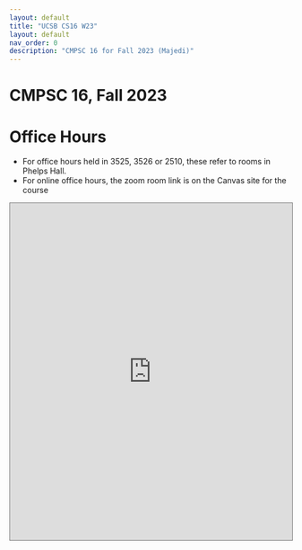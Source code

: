 ```yaml
---
layout: default
title: "UCSB CS16 W23"
layout: default
nav_order: 0
description: "CMPSC 16 for Fall 2023 (Majedi)"
---
```


<style>
  iframe { width: 100%; height: 600px; }
</style>


# CMPSC 16, Fall 2023

# Office Hours

* For office hours held in 3525, 3526 or 2510, these refer to rooms in Phelps Hall.
* For online office hours, the zoom room link is on the Canvas site for the course

<iframe src="https://calendar.google.com/calendar/embed?height=600&wkst=1&bgcolor=%23ffffff&ctz=America%2FLos_Angeles&mode=WEEK&src=Y180MmFlNDVlNzg3NjE3M2MzYzUzYjc0YjY5OWM2YjE0MWVmMzMxNzBmM2M4YmE3ZjE0MzZhNmI5N2JiOWY1ZGE1QGdyb3VwLmNhbGVuZGFyLmdvb2dsZS5jb20&color=%233F51B5" style="border:solid 1px #777" width="800" height="600" frameborder="0" scrolling="no"></iframe>
